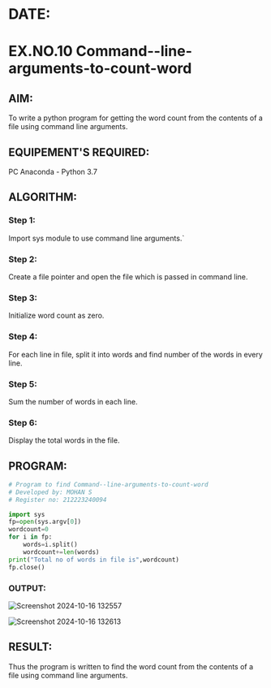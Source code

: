 # DATE:
# EX.NO.10 Command--line-arguments-to-count-word
## AIM:
To write a python program for getting the word count from the contents of a file using command line arguments.
## EQUIPEMENT'S REQUIRED: 
PC
Anaconda - Python 3.7
## ALGORITHM: 
### Step 1:
Import sys module to use command line arguments.`
### Step 2: 
Create a file pointer and open the file which is passed in command line.
### Step 3: 
Initialize word count as zero.
### Step 4:  
For each line in file, split it into words and find number of the words in every line.
### Step 5: 
Sum the number of words in each line.
### Step 6: 
Display the total words in the file.
## PROGRAM:
```python
# Program to find Command--line-arguments-to-count-word
# Developed by: MOHAN S
# Register no: 212223240094

import sys
fp=open(sys.argv[0])
wordcount=0
for i in fp:
    words=i.split()
    wordcount+=len(words)
print("Total no of words in file is",wordcount)
fp.close()

```
### OUTPUT:
![Screenshot 2024-10-16 132557](https://github.com/user-attachments/assets/aa66c279-e89a-49cb-a33a-7c0c25e0fa6a)

![Screenshot 2024-10-16 132613](https://github.com/user-attachments/assets/2da95e60-c671-4473-a788-d225c219038f)

## RESULT:
Thus the program is written to find the word count from the contents of a file using command line arguments.
